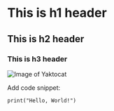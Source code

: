 # This is h1 header
## This is h2 header
### This is h3 header

![Image of Yaktocat](https://octodex.github.com/images/yaktocat.png)

Add code snippet:
```
print("Hello, World!")
```
